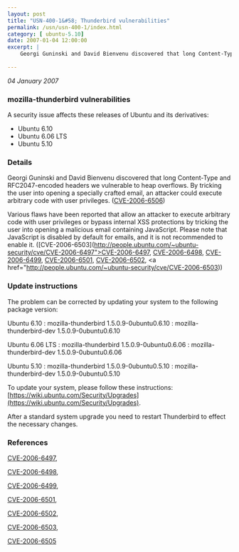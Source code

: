 ```yaml
---
layout: post
title: "USN-400-1&#58; Thunderbird vulnerabilities"
permalink: /usn/usn-400-1/index.html
category: [ ubuntu-5.10]
date: 2007-01-04 12:00:00
excerpt: |
    Georgi Guninski and David Bienvenu discovered that long Content-Type and  RFC2047-encoded headers we vulnerable to heap overflows.  By tricking  the user into opening a specially crafted email, an attacker could  execute arbitrary code with user privileges.  ([CVE-2006-6506](http://people.ubuntu.com/~ubuntu-security/cve/CVE-2006-6506))
    
--- 
```

 
 

*04 January 2007*

### mozilla-thunderbird vulnerabilities

A security issue affects these releases of Ubuntu and its derivatives:

* Ubuntu 6.10
* Ubuntu 6.06 LTS
* Ubuntu 5.10

### Details

Georgi Guninski and David Bienvenu discovered that long Content-Type and RFC2047-encoded headers we vulnerable to heap overflows. By tricking the user into opening a specially crafted email, an attacker could execute arbitrary code with user privileges. ([CVE-2006-6506](http://people.ubuntu.com/~ubuntu-security/cve/CVE-2006-6506))

Various flaws have been reported that allow an attacker to execute arbitrary code with user privileges or bypass internal XSS protections by tricking the user into opening a malicious email containing JavaScript. Please note that JavaScript is disabled by default for emails, and it is not recommended to enable it. ([CVE-2006-6503](http://people.ubuntu.com/~ubuntu-security/cve/CVE-2006-6497">CVE-2006-6497</a>, <a href="http://people.ubuntu.com/~ubuntu-security/cve/CVE-2006-6498">CVE-2006-6498</a>, <a href="http://people.ubuntu.com/~ubuntu-security/cve/CVE-2006-6499">CVE-2006-6499</a>, <a href="http://people.ubuntu.com/~ubuntu-security/cve/CVE-2006-6501">CVE-2006-6501</a>, <a href="http://people.ubuntu.com/~ubuntu-security/cve/CVE-2006-6502">CVE-2006-6502</a>, <a href="http://people.ubuntu.com/~ubuntu-security/cve/CVE-2006-6503))

### Update instructions

The problem can be corrected by updating your system to the following package version:

Ubuntu 6.10
 : mozilla-thunderbird <span>1.5.0.9-0ubuntu0.6.10</span>
 : mozilla-thunderbird-dev <span>1.5.0.9-0ubuntu0.6.10</span>

Ubuntu 6.06 LTS
 : mozilla-thunderbird <span>1.5.0.9-0ubuntu0.6.06</span>
 : mozilla-thunderbird-dev <span>1.5.0.9-0ubuntu0.6.06</span>

Ubuntu 5.10
 : mozilla-thunderbird <span>1.5.0.9-0ubuntu0.5.10</span>
 : mozilla-thunderbird-dev <span>1.5.0.9-0ubuntu0.5.10</span>

To update your system, please follow these instructions: [https://wiki.ubuntu.com/Security/Upgrades](https://wiki.ubuntu.com/Security/Upgrades).

After a standard system upgrade you need to restart Thunderbird to effect the necessary changes.

### References

 
 [CVE-2006-6497](http://people.ubuntu.com/~ubuntu-security/cve/CVE-2006-6497), 

 [CVE-2006-6498](http://people.ubuntu.com/~ubuntu-security/cve/CVE-2006-6498), 

 [CVE-2006-6499](http://people.ubuntu.com/~ubuntu-security/cve/CVE-2006-6499), 

 [CVE-2006-6501](http://people.ubuntu.com/~ubuntu-security/cve/CVE-2006-6501), 

 [CVE-2006-6502](http://people.ubuntu.com/~ubuntu-security/cve/CVE-2006-6502), 

 [CVE-2006-6503](http://people.ubuntu.com/~ubuntu-security/cve/CVE-2006-6503), 

 [CVE-2006-6505](http://people.ubuntu.com/~ubuntu-security/cve/CVE-2006-6505)
 

